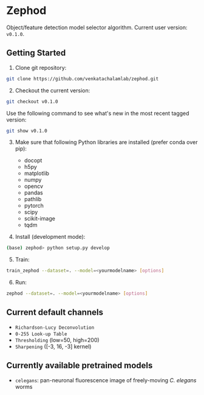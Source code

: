 # Zephod
Object/feature detection model selector algorithm. Current user version: `v0.1.0`.

## Getting Started

1. Clone git repository: 
  ```bash
  git clone https://github.com/venkatachalamlab/zephod.git
  ```  

2. Checkout the current version:
```bash
git checkout v0.1.0
```
Use the following command to see what's new in the most recent tagged version:
```bash
git show v0.1.0
```

3. Make sure that following Python libraries are installed (prefer conda over pip):
    - docopt
    - h5py
    - matplotlib
    - numpy
    - opencv
    - pandas
    - pathlib
    - pytorch
    - scipy
    - scikit-image
    - tqdm

4. Install (development mode):
  ```bash
  (base) zephod> python setup.py develop
  ```
5. Train:
  ```bash
  train_zephod --dataset=. --model=<yourmodelname> [options]
  ```
6. Run:
  ```bash
  zephod --dataset=. --model=<yourmodelname> [options]
  ```

## Current default channels
- `Richardson-Lucy Deconvolution`
- `0-255 Look-up Table`
- `Thresholding` (low=50, high=200)
- `Sharpening` ([-3, 16, -3] kernel)

## Currently available pretrained models
- `celegans`: pan-neuronal fluorescence image of freely-moving *C. elegans* worms
